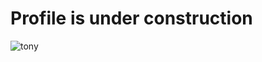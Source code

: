 # Profile is under construction 
![tony](https://github.com/user-attachments/assets/87c47547-7452-4427-9208-2de8e3fa6689)
